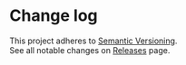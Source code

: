# Change log

This project adheres to [Semantic Versioning](http://semver.org/).  
See all notable changes on [Releases](https://github.com/D34THWINGS/ng-redux-dev-tools/releases) page.
